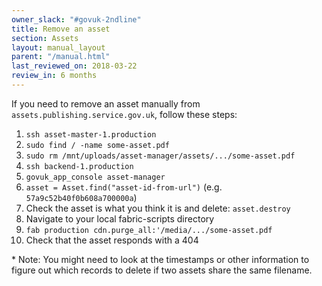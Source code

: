 ```yaml
---
owner_slack: "#govuk-2ndline"
title: Remove an asset
section: Assets
layout: manual_layout
parent: "/manual.html"
last_reviewed_on: 2018-03-22
review_in: 6 months
---
```


If you need to remove an asset manually from `assets.publishing.service.gov.uk`,
follow these steps:

1. `ssh asset-master-1.production`
2. `sudo find / -name some-asset.pdf`
3. `sudo rm /mnt/uploads/asset-manager/assets/.../some-asset.pdf`
4. `ssh backend-1.production`
5. `govuk_app_console asset-manager`
6. `asset = Asset.find("asset-id-from-url")` (e.g. `57a9c52b40f0b608a700000a`)
7. Check the asset is what you think it is and delete: `asset.destroy`
8. Navigate to your local fabric-scripts directory
9. `fab production cdn.purge_all:'/media/.../some-asset.pdf`
10. Check that the asset responds with a 404

\* Note: You might need to look at the timestamps or other information to figure
out which records to delete if two assets share the same filename.

